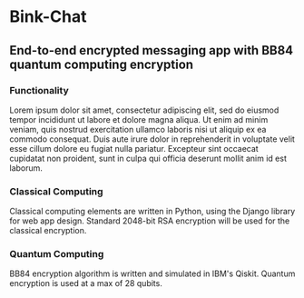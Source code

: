 # Bink-Chat
## End-to-end encrypted messaging app with BB84 quantum computing encryption
### Functionality
Lorem ipsum dolor sit amet, consectetur adipiscing elit, sed do eiusmod tempor incididunt ut labore et dolore magna aliqua. Ut enim ad minim veniam, quis nostrud exercitation ullamco laboris nisi ut aliquip ex ea commodo consequat. Duis aute irure dolor in reprehenderit in voluptate velit esse cillum dolore eu fugiat nulla pariatur. Excepteur sint occaecat cupidatat non proident, sunt in culpa qui officia deserunt mollit anim id est laborum.
### Classical Computing
Classical computing elements are written in Python, using the Django library for web app design. Standard 2048-bit RSA encryption will be used for the classical encryption. 
### Quantum Computing
BB84 encryption algorithm is written and simulated in IBM's Qiskit. Quantum encryption is used at a max of 28 qubits. 
